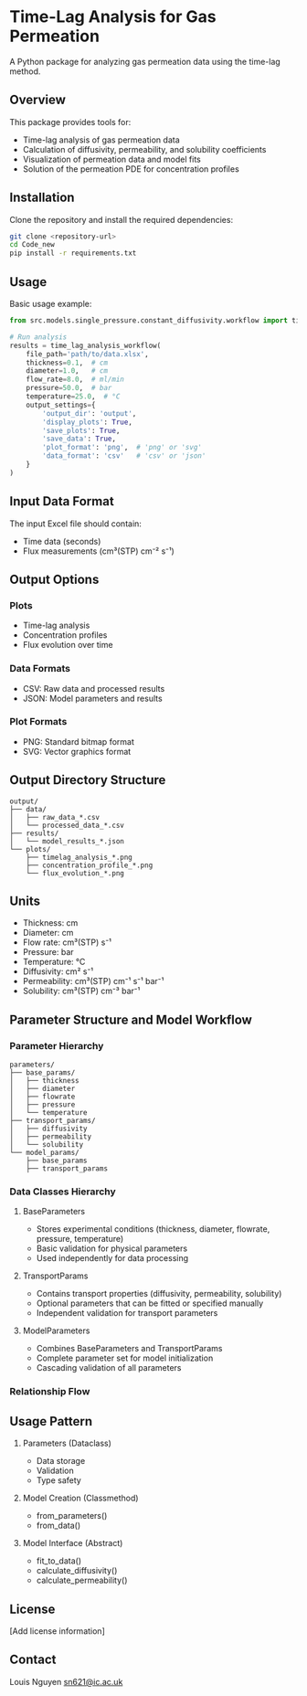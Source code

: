 # Time-Lag Analysis for Gas Permeation

A Python package for analyzing gas permeation data using the time-lag method.

## Overview

This package provides tools for:
- Time-lag analysis of gas permeation data
- Calculation of diffusivity, permeability, and solubility coefficients
- Visualization of permeation data and model fits
- Solution of the permeation PDE for concentration profiles

## Installation

Clone the repository and install the required dependencies:

```bash
git clone <repository-url>
cd Code_new
pip install -r requirements.txt
```

## Usage

Basic usage example:

```python
from src.models.single_pressure.constant_diffusivity.workflow import time_lag_analysis_workflow

# Run analysis
results = time_lag_analysis_workflow(
    file_path='path/to/data.xlsx',
    thickness=0.1,  # cm
    diameter=1.0,   # cm
    flow_rate=8.0,  # ml/min
    pressure=50.0,  # bar
    temperature=25.0,  # °C
    output_settings={
        'output_dir': 'output',
        'display_plots': True,
        'save_plots': True,
        'save_data': True,
        'plot_format': 'png',  # 'png' or 'svg'
        'data_format': 'csv'   # 'csv' or 'json'
    }
)
```

## Input Data Format

The input Excel file should contain:
- Time data (seconds)
- Flux measurements (cm³(STP) cm⁻² s⁻¹)

## Output Options

### Plots
- Time-lag analysis
- Concentration profiles
- Flux evolution over time

### Data Formats
- CSV: Raw data and processed results
- JSON: Model parameters and results

### Plot Formats
- PNG: Standard bitmap format
- SVG: Vector graphics format

## Output Directory Structure

```
output/
├── data/
│   ├── raw_data_*.csv
│   └── processed_data_*.csv
├── results/
│   └── model_results_*.json
└── plots/
    ├── timelag_analysis_*.png
    ├── concentration_profile_*.png
    └── flux_evolution_*.png
```

## Units

- Thickness: cm
- Diameter: cm
- Flow rate: cm³(STP) s⁻¹
- Pressure: bar
- Temperature: °C
- Diffusivity: cm² s⁻¹
- Permeability: cm³(STP) cm⁻¹ s⁻¹ bar⁻¹
- Solubility: cm³(STP) cm⁻³ bar⁻¹

## Parameter Structure and Model Workflow

### Parameter Hierarchy
```
parameters/
├── base_params/
│   ├── thickness
│   ├── diameter
│   ├── flowrate
│   ├── pressure
│   └── temperature
├── transport_params/
│   ├── diffusivity
│   ├── permeability
│   └── solubility
└── model_params/
    ├── base_params
    ├── transport_params
```
### Data Classes Hierarchy
1. BaseParameters
   - Stores experimental conditions (thickness, diameter, flowrate, pressure, temperature)
   - Basic validation for physical parameters
   - Used independently for data processing

2. TransportParams
   - Contains transport properties (diffusivity, permeability, solubility)
   - Optional parameters that can be fitted or specified manually
   - Independent validation for transport parameters

3. ModelParameters
   - Combines BaseParameters and TransportParams
   - Complete parameter set for model initialization
   - Cascading validation of all parameters

### Relationship Flow

## Usage Pattern
1. Parameters (Dataclass)
   - Data storage
   - Validation
   - Type safety

2. Model Creation (Classmethod)
   - from_parameters()
   - from_data()

3. Model Interface (Abstract)
   - fit_to_data()
   - calculate_diffusivity()
   - calculate_permeability()

## License

[Add license information]

## Contact

Louis Nguyen
sn621@ic.ac.uk